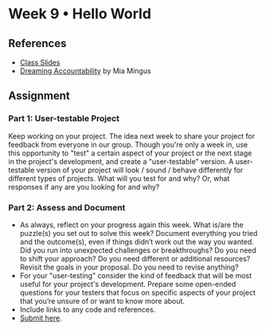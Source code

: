 # Week 9 • Hello World

## References

- [Class
  Slides](https://drive.google.com/drive/folders/1CJBvOWjvRA19uFPxTAXgoDglkHBmJadJ?usp=sharing)
- [Dreaming
  Accountability](https://leavingevidence.wordpress.com/2019/05/05/dreaming-accountability-dreaming-a-returning-to-ourselves-and-each-other/)
  by Mia Mingus

## Assignment

### Part 1: User-testable Project

Keep working on your project. The idea next week to share your project for
feedback from everyone in our group. Though you're only a week in, use this
opportunity to "test" a certain aspect of your project or the next stage in the
project's development, and create a "user-testable" version. A user-testable
version of your project will look / sound / behave differently for different
types of projects. What will you test for and why? Or, what responses if any are you looking for and why?

### Part 2: Assess and Document

- As always, reflect on your progress again this week. What is/are the puzzle(s)
  you set out to solve this week? Document everything you tried and the
  outcome(s), even if things didn’t work out the way you wanted. Did you run
  into unexpected challenges or breakthroughs? Do you need to shift your
  approach? Do you need different or additional resources? Revisit the goals in
  your proposal. Do you need to revise anything?
- For your "user-testing" consider the kind of feedback that will be most useful
  for your project's development. Prepare some open-ended questions for your
  testers that focus on specific aspects of your project that you’re unsure of
  or want to know more about.
- Include links to any code and references.
- [Submit here](https://forms.gle/5AgRQUsAeUj8mVNTA).
